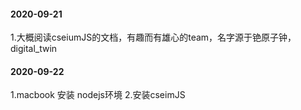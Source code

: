 #### 2020-09-21
1.大概阅读cseiumJS的文档，有趣而有雄心的team，名字源于铯原子钟，digital_twin

#### 2020-09-22
1.macbook 安装 nodejs环境
2.安装cseimJS
